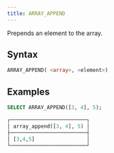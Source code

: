 ```yaml
---
title: ARRAY_APPEND
---
```


Prepends an element to the array.

## Syntax

```sql
ARRAY_APPEND( <array>, <element>)
```

## Examples

```sql
SELECT ARRAY_APPEND([3, 4], 5);

┌─────────────────────────┐
│ array_append([3, 4], 5) │
├─────────────────────────┤
│ [3,4,5]                 │
└─────────────────────────┘
```